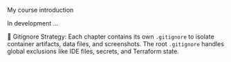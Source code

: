 My course introduction

In development ...

📁 Gitignore Strategy:
Each chapter contains its own `.gitignore` to isolate container artifacts, data files, and screenshots. The root `.gitignore` handles global exclusions like IDE files, secrets, and Terraform state.
